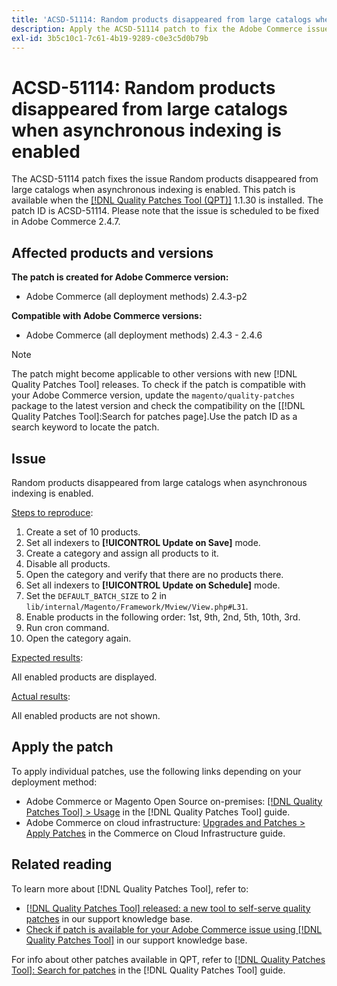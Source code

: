```yaml
---
title: 'ACSD-51114: Random products disappeared from large catalogs when asynchronous indexing is enabled'
description: Apply the ACSD-51114 patch to fix the Adobe Commerce issue Random products disappeared from large catalogs when asynchronous indexing is enabled.
exl-id: 3b5c10c1-7c61-4b19-9289-c0e3c5d0b79b
---
```

# ACSD-51114: Random products disappeared from large catalogs when asynchronous indexing is enabled

The ACSD-51114 patch fixes the issue Random products disappeared from large catalogs when asynchronous indexing is enabled. This patch is available when the [[!DNL Quality Patches Tool (QPT)]](/help/announcements/adobe-commerce-announcements/magento-quality-patches-released-new-tool-to-self-serve-quality-patches.md) 1.1.30 is installed. The patch ID is ACSD-51114. Please note that the issue is scheduled to be fixed in Adobe Commerce 2.4.7.

## Affected products and versions

**The patch is created for Adobe Commerce version:**

* Adobe Commerce (all deployment methods) 2.4.3-p2

**Compatible with Adobe Commerce versions:**

* Adobe Commerce (all deployment methods) 2.4.3 - 2.4.6

>[!NOTE]
>
>The patch might become applicable to other versions with new [!DNL Quality Patches Tool] releases. To check if the patch is compatible with your Adobe Commerce version, update the `magento/quality-patches` package to the latest version and check the compatibility on the [[!DNL Quality Patches Tool]:Search for patches page].Use the patch ID as a search keyword to locate the patch.

## Issue

Random products disappeared from large catalogs when asynchronous indexing is enabled.

<u>Steps to reproduce</u>:

1. Create a set of 10 products.
1. Set all indexers to **[!UICONTROL Update on Save]** mode.
1. Create a category and assign all products to it.
1. Disable all products.
1. Open the category and verify that there are no products there.
1. Set all indexers to **[!UICONTROL Update on Schedule]** mode.
1. Set the `DEFAULT_BATCH_SIZE` to 2 in  `lib/internal/Magento/Framework/Mview/View.php#L31`.
1. Enable products in the following order: 1st, 9th, 2nd, 5th, 10th, 3rd.
1. Run cron command.
1. Open the category again.

<u>Expected results</u>:

All enabled products are displayed.

<u>Actual results</u>:

All enabled products are not shown.

## Apply the patch

To apply individual patches, use the following links depending on your deployment method:

* Adobe Commerce or Magento Open Source on-premises: [[!DNL Quality Patches Tool] > Usage](https://experienceleague.adobe.com/docs/commerce-operations/tools/quality-patches-tool/usage.html) in the [!DNL Quality Patches Tool] guide.
* Adobe Commerce on cloud infrastructure: [Upgrades and Patches > Apply Patches](https://experienceleague.adobe.com/docs/commerce-cloud-service/user-guide/develop/upgrade/apply-patches.html) in the Commerce on Cloud Infrastructure guide.

## Related reading

To learn more about [!DNL Quality Patches Tool], refer to:

* [[!DNL Quality Patches Tool] released: a new tool to self-serve quality patches](/help/announcements/adobe-commerce-announcements/magento-quality-patches-released-new-tool-to-self-serve-quality-patches.md) in our support knowledge base.
* [Check if patch is available for your Adobe Commerce issue using [!DNL Quality Patches Tool]](/help/support-tools/patches-available-in-qpt-tool/check-patch-for-magento-issue-with-magento-quality-patches.md) in our support knowledge base.

For info about other patches available in QPT, refer to [[!DNL Quality Patches Tool]: Search for patches](https://experienceleague.adobe.com/tools/commerce-quality-patches/index.html) in the [!DNL Quality Patches Tool] guide.
